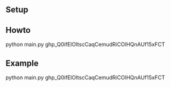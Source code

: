 
## Setup

## Howto
python main.py 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

## Example
python main.py 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
